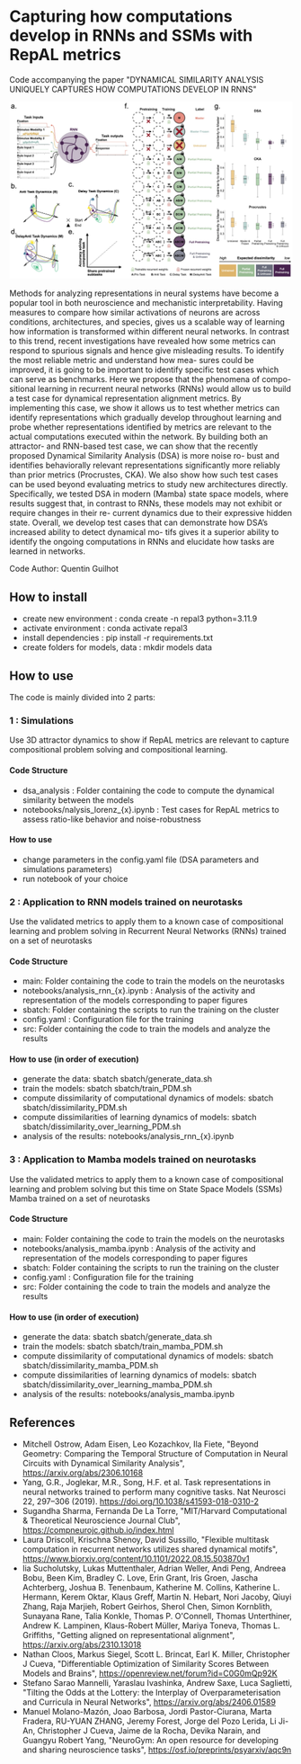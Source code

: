 # Capturing how computations develop in RNNs and SSMs with RepAL metrics

Code accompanying the paper "DYNAMICAL SIMILARITY ANALYSIS UNIQUELY CAPTURES HOW COMPUTATIONS DEVELOP IN RNNS"

![Figure 1](images/rnn_multitask.jpeg)

Methods for analyzing representations in neural systems have become a popular
tool in both neuroscience and mechanistic interpretability. Having measures to
compare how similar activations of neurons are across conditions, architectures,
and species, gives us a scalable way of learning how information is transformed
within different neural networks. In contrast to this trend, recent investigations
have revealed how some metrics can respond to spurious signals and hence give
misleading results. To identify the most reliable metric and understand how mea-
sures could be improved, it is going to be important to identify specific test cases
which can serve as benchmarks. Here we propose that the phenomena of compo-
sitional learning in recurrent neural networks (RNNs) would allow us to build a
test case for dynamical representation alignment metrics. By implementing this
case, we show it allows us to test whether metrics can identify representations
which gradually develop throughout learning and probe whether representations
identified by metrics are relevant to the actual computations executed within the
network. By building both an attractor- and RNN-based test case, we can show
that the recently proposed Dynamical Similarity Analysis (DSA) is more noise ro-
bust and identifies behaviorally relevant representations significantly more reliably
than prior metrics (Procrustes, CKA). We also show how such test cases can be
used beyond evaluating metrics to study new architectures directly. Specifically,
we tested DSA in modern (Mamba) state space models, where results suggest that,
in contrast to RNNs, these models may not exhibit or require changes in their re-
current dynamics due to their expressive hidden state. Overall, we develop test
cases that can demonstrate how DSA’s increased ability to detect dynamical mo-
tifs gives it a superior ability to identify the ongoing computations in RNNs and
elucidate how tasks are learned in networks.

Code Author: Quentin Guilhot

## How to install

- create new environment : conda create -n repal3 python=3.11.9
- activate environment : conda activate repal3
- install dependencies : pip install -r requirements.txt
- create folders for models, data : mkdir models data

## How to use

The code is mainly divided into 2 parts:

### 1 : Simulations

Use 3D attractor dynamics to show if RepAL metrics are relevant to capture compositional problem solving and compositional learning. 

####  Code Structure
- dsa_analysis : Folder containing the code to compute the dynamical similarity between the models
- notebooks/nalysis_lorenz_{x}.ipynb : Test cases for RepAL metrics to assess ratio-like behavior and noise-robustness

#### How to use
- change parameters in the config.yaml file (DSA parameters and simulations parameters)
- run notebook of your choice

### 2 : Application to RNN models trained on neurotasks

Use the validated metrics to apply them to a known case of compositional learning and problem solving in Recurrent Neural Networks (RNNs) trained on a set of neurotasks

#### Code Structure
- main: Folder containing the code to train the models on the neurotasks
- notebooks/analysis_rnn_{x}.ipynb : Analysis of the activity and representation of the models corresponding to paper figures
- sbatch: Folder containing the scripts to run the training on the cluster
- config.yaml : Configuration file for the training
- src: Folder containing the code to train the models and analyze the results

#### How to use (in order of execution)
- generate the data: sbatch sbatch/generate_data.sh
- train the models: sbatch sbatch/train_PDM.sh
- compute dissimilarity of computational dynamics of models: sbatch sbatch/dissimilarity_PDM.sh
- compute dissimilarities of learning dynamics of models: sbatch sbatch/dissimilarity_over_learning_PDM.sh
- analysis of the results: notebooks/analysis_rnn_{x}.ipynb

### 3 : Application to Mamba models trained on neurotasks

Use the validated metrics to apply them to a known case of compositional learning and problem solving but this time on State Space Models (SSMs) Mamba trained on a set of neurotasks

#### Code Structure
- main: Folder containing the code to train the models on the neurotasks
- notebooks/analysis_mamba.ipynb : Analysis of the activity and representation of the models corresponding to paper figures
- sbatch: Folder containing the scripts to run the training on the cluster
- config.yaml : Configuration file for the training
- src: Folder containing the code to train the models and analyze the results

#### How to use (in order of execution)
- generate the data: sbatch sbatch/generate_data.sh
- train the models: sbatch sbatch/train_mamba_PDM.sh
- compute dissimilarity of computational dynamics of models: sbatch sbatch/dissimilarity_mamba_PDM.sh
- compute dissimilarities of learning dynamics of models: sbatch sbatch/dissimilarity_over_learning_mamba_PDM.sh
- analysis of the results: notebooks/analysis_mamba.ipynb

## References

- Mitchell Ostrow, Adam Eisen, Leo Kozachkov, Ila Fiete, "Beyond Geometry: Comparing the Temporal Structure of Computation in Neural Circuits with Dynamical Similarity Analysis", 	https://arxiv.org/abs/2306.10168
- Yang, G.R., Joglekar, M.R., Song, H.F. et al. Task representations in neural networks trained to perform many cognitive tasks. Nat Neurosci 22, 297–306 (2019). https://doi.org/10.1038/s41593-018-0310-2
- Sugandha Sharma, Fernanda De La Torre, "MIT/Harvard Computational & Theoretical Neuroscience Journal Club", https://compneurojc.github.io/index.html 
- Laura Driscoll, Krischna Shenoy, David Sussillo, "Flexible multitask computation in recurrent networks utilizes shared dynamical motifs", https://www.biorxiv.org/content/10.1101/2022.08.15.503870v1
- lia Sucholutsky, Lukas Muttenthaler, Adrian Weller, Andi Peng, Andreea Bobu, Been Kim, Bradley C. Love, Erin Grant, Iris Groen, Jascha Achterberg, Joshua B. Tenenbaum, Katherine M. Collins, Katherine L. Hermann, Kerem Oktar, Klaus Greff, Martin N. Hebart, Nori Jacoby, Qiuyi Zhang, Raja Marjieh, Robert Geirhos, Sherol Chen, Simon Kornblith, Sunayana Rane, Talia Konkle, Thomas P. O'Connell, Thomas Unterthiner, Andrew K. Lampinen, Klaus-Robert Müller, Mariya Toneva, Thomas L. Griffiths, "Getting aligned on representational alignment", https://arxiv.org/abs/2310.13018
- Nathan Cloos, Markus Siegel, Scott L. Brincat, Earl K. Miller, Christopher J Cueva, "Differentiable Optimization of Similarity Scores Between Models and Brains", https://openreview.net/forum?id=C0G0mQp92K
- Stefano Sarao Mannelli, Yaraslau Ivashinka, Andrew Saxe, Luca Saglietti, "Tilting the Odds at the Lottery:
the Interplay of Overparameterisation and Curricula in Neural Networks", https://arxiv.org/abs/2406.01589
- Manuel Molano-Mazón, Joao Barbosa, Jordi Pastor-Ciurana, Marta Fradera, RU-YUAN ZHANG, Jeremy Forest, Jorge del Pozo Lerida, Li Ji-An, Christopher J Cueva, Jaime de la Rocha, Devika Narain, and Guangyu Robert Yang, "NeuroGym: An open resource for developing and sharing neuroscience tasks", https://osf.io/preprints/psyarxiv/aqc9n